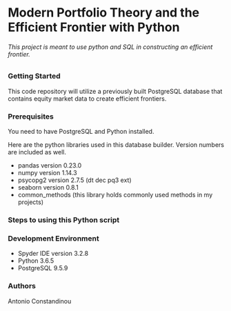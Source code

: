 # Modern Portfolio Theory and the Efficient Frontier with Python

###### This project is meant to use python and SQL in constructing an efficient frontier.

### Getting Started
This code repository will utilize a previously built PostgreSQL database that contains
equity market data to create efficient frontiers.

### Prerequisites
You need to have PostgreSQL and Python installed.

Here are the python libraries used in this database builder. Version numbers are included as well.

* pandas version 0.23.0
* numpy version 1.14.3
* psycopg2 version 2.7.5 (dt dec pq3 ext)
* seaborn version 0.8.1
* common_methods (this library holds commonly used methods in my projects)

### Steps to using this Python script



### Development Environment
* Spyder IDE version 3.2.8
* Python 3.6.5
* PostgreSQL 9.5.9

### Authors
Antonio Constandinou
